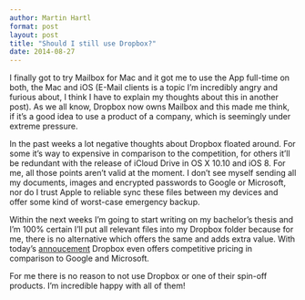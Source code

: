 ```yaml
---
author: Martin Hartl
format: post
layout: post
title: "Should I still use Dropbox?"
date: 2014-08-27
---
```


I finally got to try Mailbox for Mac and it got me to use the App full-time on both, the Mac and iOS (E-Mail clients is a topic I’m incredibly angry and furious about, I think I have to explain my thoughts about this in another post). As we all know, Dropbox now owns Mailbox and this made me think, if it’s a good idea to use a product of a company, which is seemingly under extreme pressure.

In the past weeks a lot negative thoughts about Dropbox floated around. For some it’s way to expensive in comparison to the competition, for others it’ll be redundant with the release of iCloud Drive in OS X 10.10 and iOS 8. For me, all those points aren’t valid at the moment. I don’t see myself sending all my documents, images and encrypted passwords to Google or Microsoft, nor do I trust Apple to reliable sync these files between my devices and offer some kind of worst-case emergency backup. 

Within the next weeks I’m going to start writing on my bachelor’s thesis and I’m 100% certain I’ll put all relevant files into my Dropbox folder because for me, there is no alternative which offers the same and adds extra value. With today’s [annoucement](https://www.dropbox.com/pro)  Dropbox even offers competitive pricing in comparison to Google and Microsoft.

For me there is no reason to not use Dropbox or one of their spin-off products. I’m incredible happy with all of them!


